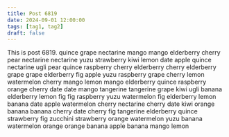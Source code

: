 ```yaml
---
title: Post 6819
date: 2024-09-01 12:00:00
tags: [tag1, tag2]
draft: false
---
```

This is post 6819.
quince
grape
nectarine
mango
mango
elderberry
cherry
pear
nectarine
nectarine
yuzu
strawberry
kiwi
lemon
date
apple
quince
nectarine
ugli
pear
quince
raspberry
cherry
elderberry
cherry
elderberry
grape
grape
elderberry
fig
apple
yuzu
raspberry
grape
cherry
lemon
watermelon
cherry
mango
lemon
mango
elderberry
quince
raspberry
orange
cherry
date
date
mango
tangerine
tangerine
grape
kiwi
ugli
banana
elderberry
lemon
fig
fig
raspberry
yuzu
watermelon
fig
elderberry
lemon
banana
date
apple
watermelon
cherry
nectarine
cherry
date
kiwi
orange
banana
banana
cherry
date
cherry
fig
tangerine
elderberry
quince
strawberry
fig
zucchini
strawberry
orange
watermelon
yuzu
banana
watermelon
orange
orange
banana
apple
banana
mango
lemon
